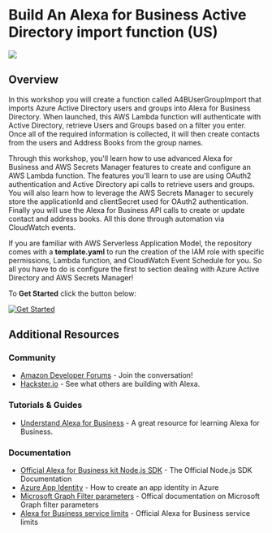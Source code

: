 #  Build An Alexa for Business Active Directory import function (US)
<img src="https://m.media-amazon.com/images/G/01/mobile-apps/dex/alexa/alexa-skills-kit/tutorials/quiz-game/header._TTH_.png" />

## Overview

In this workshop you will create a function called A4BUserGroupImport that imports 
Azure Active Directory users and groups into Alexa for Business Directory.
When launched, this AWS Lambda function will authenticate with Active Directory,
retrieve Users and Groups based on a filter you enter. Once all of the required information
is collected, it will then create contacts from the users and Address Books from the group names.

Through this workshop, you'll learn how to use advanced Alexa for Business and 
AWS Secrets Manager features to create and configure an AWS Lambda function. The features you'll
learn to use are using OAuth2 authentication and Active Directory api calls to retrieve users and groups.
You will also learn how to leverage the AWS Secrets Manager to securely store the applicationId and 
clientSecret used for OAuth2 authentication. Finally you will use the Alexa for Business API calls to create
or update contact and address books. All this done through automation via CloudWatch events.

If you are familiar with AWS Serverless Application Model, the repository comes with a **template.yaml** to run the creation of the IAM role with specific permissions, Lambda function, and CloudWatch Event Schedule for you. So all you have to do is configure the first to section dealing with Azure Active Directory and AWS Secrets Manager! 


To **Get Started** click the button below:
 
[![Get Started](https://camo.githubusercontent.com/db9b9ce26327ad3bac57ec4daf0961a382d75790/68747470733a2f2f6d2e6d656469612d616d617a6f6e2e636f6d2f696d616765732f472f30312f6d6f62696c652d617070732f6465782f616c6578612f616c6578612d736b696c6c732d6b69742f7475746f7269616c732f67656e6572616c2f627574746f6e732f627574746f6e5f6765745f737461727465642e5f5454485f2e706e67)](./instructions/1-ad-app-registration.md)

## Additional Resources

### Community
* [Amazon Developer Forums](https://forums.developer.amazon.com/spaces/165/index.html) - Join the conversation!
* [Hackster.io](https://www.hackster.io/amazon-alexa) - See what others are building with Alexa.

### Tutorials & Guides
* [Understand Alexa for Business](https://developer.amazon.com/en-US/docs/alexa/alexa-for-business/understand-alexa-for-business.html) - A great resource for learning Alexa for Business.

### Documentation
* [Official Alexa for Business kit Node.js SDK](https://docs.aws.amazon.com/AWSJavaScriptSDK/latest/AWS/AlexaForBusiness.html) - The Official Node.js SDK Documentation
* [Azure App Identity](https://docs.microsoft.com/en-us/azure-stack/operator/azure-stack-create-service-principals?view=azs-1910) - How to create an app identity in Azure
* [Microsoft Graph Filter parameters](https://docs.microsoft.com/en-us/graph/query-parameters#filter-parameter) - Offical documentation on Microsoft Graph filter parameters
* [Alexa for Business service limits](https://docs.aws.amazon.com/general/latest/gr/alexaforbusiness.html) - Official Alexa for Business service limits
